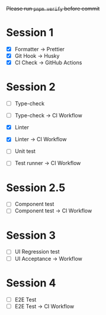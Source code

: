 ~~Please run `pnpm verify` before commit~~

# Session 1
- [x] Formatter -> Prettier
- [x] Git Hook -> Husky
- [x] CI Check -> GitHub Actions

# Session 2
- [ ] Type-check
- [ ] Type-check -> CI Workflow
- [x] Linter
- [x] Linter -> CI Workflow

- [ ] Unit test
- [ ] Test runner -> CI Workflow

# Session 2.5
- [ ] Component test
- [ ] Component test -> CI Workflow
# Session 3
- [ ] UI Regression test
- [ ] UI Acceptance -> Workflow
# Session 4
- [ ] E2E Test
- [ ] E2E Test -> CI Workflow
